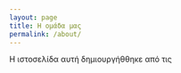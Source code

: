 ```yaml
---
layout: page
title: Η ομάδα μας
permalink: /about/
---
```

Η ιστοσελίδα αυτή δημιουργήθθηκε από τις 
